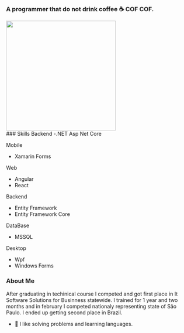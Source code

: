 
### A programmer that do not drink coffee :coffee: COF COF.
<div>
  <img height="300em" src="https://github-readme-stats.vercel.app/api?username=lucass-teixeira&show_icons=true)"/>
</div>
### Skills
Backend
-.NET Asp Net Core

Mobile
- Xamarin Forms

Web
- Angular
- React

Backend
- Entity Framework
- Entity Framework Core

DataBase
- MSSQL

Desktop 
- Wpf
- Windows Forms


### About Me
After graduating in techinical course I competed and got first place in It Software Solutions for Businness statewide. I trained for 1 year and two months and in february I competed nationaly representing state of São Paulo. I ended up getting second place in Brazil.   
- 🍕 I like solving problems and learning languages.
